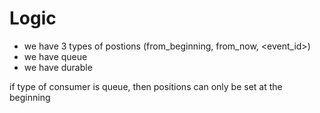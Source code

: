 # Logic

- we have 3 types of postions (from_beginning, from_now, <event_id>)
- we have queue
- we have durable

if type of consumer is queue, then positions can only be set at the beginning
